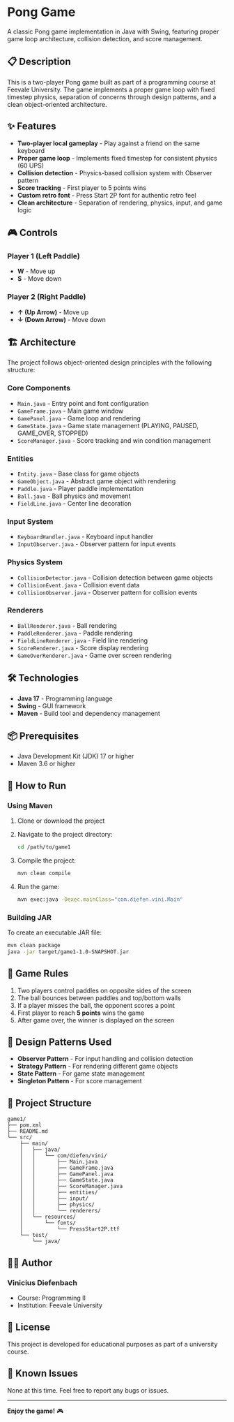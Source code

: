 # Pong Game

A classic Pong game implementation in Java with Swing, featuring proper game loop architecture, collision detection, and score management.

## 📋 Description

This is a two-player Pong game built as part of a programming course at Feevale University. The game implements a proper game loop with fixed timestep physics, separation of concerns through design patterns, and a clean object-oriented architecture.

## ✨ Features

- **Two-player local gameplay** - Play against a friend on the same keyboard
- **Proper game loop** - Implements fixed timestep for consistent physics (60 UPS)
- **Collision detection** - Physics-based collision system with Observer pattern
- **Score tracking** - First player to 5 points wins
- **Custom retro font** - Press Start 2P font for authentic retro feel
- **Clean architecture** - Separation of rendering, physics, input, and game logic

## 🎮 Controls

### Player 1 (Left Paddle)

- **W** - Move up
- **S** - Move down

### Player 2 (Right Paddle)

- **↑ (Up Arrow)** - Move up
- **↓ (Down Arrow)** - Move down

## 🏗️ Architecture

The project follows object-oriented design principles with the following structure:

### Core Components

- `Main.java` - Entry point and font configuration
- `GameFrame.java` - Main game window
- `GamePanel.java` - Game loop and rendering
- `GameState.java` - Game state management (PLAYING, PAUSED, GAME_OVER, STOPPED)
- `ScoreManager.java` - Score tracking and win condition management

### Entities

- `Entity.java` - Base class for game objects
- `GameObject.java` - Abstract game object with rendering
- `Paddle.java` - Player paddle implementation
- `Ball.java` - Ball physics and movement
- `FieldLine.java` - Center line decoration

### Input System

- `KeyboardHandler.java` - Keyboard input handler
- `InputObserver.java` - Observer pattern for input events

### Physics System

- `CollisionDetector.java` - Collision detection between game objects
- `CollisionEvent.java` - Collision event data
- `CollisionObserver.java` - Observer pattern for collision events

### Renderers

- `BallRenderer.java` - Ball rendering
- `PaddleRenderer.java` - Paddle rendering
- `FieldLineRenderer.java` - Field line rendering
- `ScoreRenderer.java` - Score display rendering
- `GameOverRenderer.java` - Game over screen rendering

## 🛠️ Technologies

- **Java 17** - Programming language
- **Swing** - GUI framework
- **Maven** - Build tool and dependency management

## 📦 Prerequisites

- Java Development Kit (JDK) 17 or higher
- Maven 3.6 or higher

## 🚀 How to Run

### Using Maven

1. Clone or download the project
2. Navigate to the project directory:

   ```bash
   cd /path/to/game1
   ```

3. Compile the project:

   ```bash
   mvn clean compile
   ```

4. Run the game:

   ```bash
   mvn exec:java -Dexec.mainClass="com.diefen.vini.Main"
   ```

### Building JAR

To create an executable JAR file:

```bash
mvn clean package
java -jar target/game1-1.0-SNAPSHOT.jar
```

## 🎯 Game Rules

1. Two players control paddles on opposite sides of the screen
2. The ball bounces between paddles and top/bottom walls
3. If a player misses the ball, the opponent scores a point
4. First player to reach **5 points** wins the game
5. After game over, the winner is displayed on the screen

## 🔧 Design Patterns Used

- **Observer Pattern** - For input handling and collision detection
- **Strategy Pattern** - For rendering different game objects
- **State Pattern** - For game state management
- **Singleton Pattern** - For score management

## 📁 Project Structure

```text
game1/
├── pom.xml
├── README.md
└── src/
    ├── main/
    │   ├── java/
    │   │   └── com/diefen/vini/
    │   │       ├── Main.java
    │   │       ├── GameFrame.java
    │   │       ├── GamePanel.java
    │   │       ├── GameState.java
    │   │       ├── ScoreManager.java
    │   │       ├── entities/
    │   │       ├── input/
    │   │       ├── physics/
    │   │       └── renderers/
    │   └── resources/
    │       └── fonts/
    │           └── PressStart2P.ttf
    └── test/
        └── java/
```

## 👨‍💻 Author

### Vinicius Diefenbach

- Course: Programming II
- Institution: Feevale University

## 📝 License

This project is developed for educational purposes as part of a university course.

## 🐛 Known Issues

None at this time. Feel free to report any bugs or issues.

---

**Enjoy the game!** 🎮
